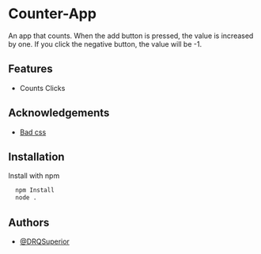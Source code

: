 # Counter-App

An app that counts. When the add button is pressed, the value is increased by one. If you click the negative button, the value will be -1.


## Features

- Counts Clicks

## Acknowledgements

 - [Bad css]()

## Installation

Install with npm

```bash
  npm Install
  node .
```

## Authors

- [@DRQSuperior](https://www.github.com/drqsuperior)
